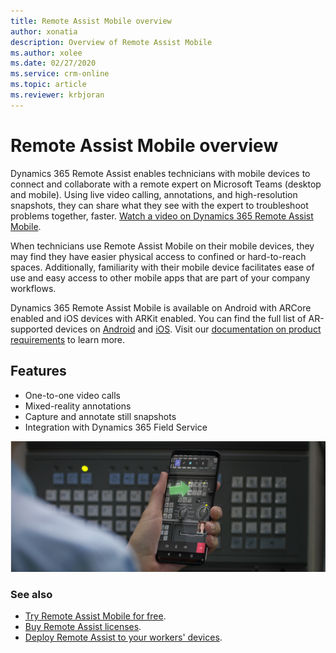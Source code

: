 ```yaml
---
title: Remote Assist Mobile overview
author: xonatia
description: Overview of Remote Assist Mobile
ms.author: xolee
ms.date: 02/27/2020
ms.service: crm-online
ms.topic: article
ms.reviewer: krbjoran
---
```

# Remote Assist Mobile overview

Dynamics 365 Remote Assist enables technicians with mobile devices to connect and collaborate with a remote expert on Microsoft Teams (desktop and mobile). Using live video calling, annotations, and high-resolution snapshots, they can share what they see with the expert to troubleshoot problems together, faster. [Watch a video on Dynamics 365 Remote Assist Mobile](https://www.youtube.com/watch?v=J-C6GE2gFYw&t=27s).

When technicians use Remote Assist Mobile on their mobile devices, they may find they have easier physical access to confined or hard-to-reach spaces. Additionally, familiarity with their mobile device facilitates ease of use and easy access to other mobile apps that are part of your company workflows.

Dynamics 365 Remote Assist Mobile is available on Android with ARCore enabled and iOS devices with ARKit enabled. You can find the full list of AR-supported devices on [Android](https://developers.google.com/ar/discover/supported-devices) and [iOS](https://www.apple.com/ios/augmented-reality/). Visit our [documentation on product requirements](https://docs.microsoft.com/dynamics365/mixed-reality/remote-assist/requirements) to learn more.

## Features 
- One-to-one video calls
- Mixed-reality annotations
- Capture and annotate still snapshots 
- Integration with Dynamics 365 Field Service


![Simulated image of a technician using Remote Assist Mobile to annotate their environment on a call.](./media/ram-overview.png "Remote Assist Mobile Overview")


### See also
- [Try Remote Assist Mobile for free](../try-remote-assist.md). 
- [Buy Remote Assist licenses](../buy-remote-assist.md). 
- [Deploy Remote Assist to your workers' devices](../deploy-remote-assist.md). 

